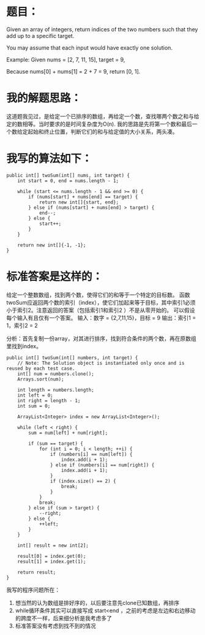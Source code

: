 # 题目：
Given an array of integers, return indices of the two numbers such that they add up to a specific target.

You may assume that each input would have exactly one solution.

Example:
Given nums = [2, 7, 11, 15], target = 9,

Because nums[0] + nums[1] = 2 + 7 = 9,
return [0, 1].

# 我的解题思路：
这道题我见过，是给定一个已排序的数组，再给定一个数，查找哪两个数之和与给定的数相等。当时要求的是时间复杂度为O(n).
我的思路是先将第一个数和最后一个数给定起始和终止位置，判断它们的和与给定值的大小关系，两头凑。

# 我写的算法如下：

```
public int[] twoSum(int[] nums, int target) {
    int start = 0, end = nums.length - 1;

    while (start <= nums.length - 1 && end >= 0) {
        if (nums[start] + nums[end] == target) {
            return new int[]{start, end};
        } else if (nums[start] + nums[end] > target) {
            end--;
        } else {
            start++;
        }
    }

    return new int[]{-1, -1};
}
```

# 标准答案是这样的：

给定一个整数数组，找到两个数，使得它们的和等于一个特定的目标数。
函数twoSum应返回两个数的索引（index），使它们加起来等于目标，其中索引1必须小于索引2。注意返回的答案（包括索引1和索引2 ）不是从零开始的。
可以假设每个输入有且仅有一个答案。
输入：数字 = {2,7,11,15}，目标 = 9
输出：索引1 = 1，索引2 = 2

分析：首先复制一份array，对其进行排序，找到符合条件的两个数，再在原数组里找到index。

```
public int[] twoSum(int[] numbers, int target) {  
    // Note: The Solution object is instantiated only once and is reused by each test case.  
    int[] num = numbers.clone();  
    Arrays.sort(num);  

    int length = numbers.length;  
    int left = 0;  
    int right = length - 1;  
    int sum = 0;  

    ArrayList<Integer> index = new ArrayList<Integer>();  

    while (left < right) {  
        sum = num[left] + num[right];  

        if (sum == target) {  
            for (int i = 0; i < length; ++i) {  
                if (numbers[i] == num[left]) {  
                    index.add(i + 1);  
                } else if (numbers[i] == num[right]) {  
                    index.add(i + 1);  
                }  
                if (index.size() == 2) {  
                    break;  
                }  
            }  
            break;  
        } else if (sum > target) {  
            --right;  
        } else {  
            ++left;  
        }  
    }  

    int[] result = new int[2];  

    result[0] = index.get(0);  
    result[1] = index.get(1);  

    return result;  
}  
```

我写的程序问题所在：   
1. 想当然的认为数组是排好序的，以后要注意先clone已知数组，再排序   
2. while循环条件其实可以直接写成 start<end ，之前的考虑是左边和右边移动的跨度不一样，后来细分析是我考虑多了   
3. 标准答案没有考虑到找不到的情况   

